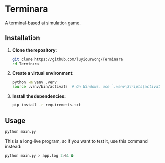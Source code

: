# Terminara

A terminal-based ai simulation game.

## Installation

1.  **Clone the repository:**
    ```bash
    git clone https://github.com/luyiourwong/Terminara
    cd Terminara
    ```

2.  **Create a virtual environment:**
    ```bash
    python -m venv .venv
    source .venv/bin/activate  # On Windows, use `.venv\Scripts\activate`
    ```

3.  **Install the dependencies:**
    ```bash
    pip install -r requirements.txt
    ```

## Usage
```bash
python main.py
```

This is a long-live program, so if you want to test it, use this command instead:
```bash
python main.py > app.log 2>&1 &
```